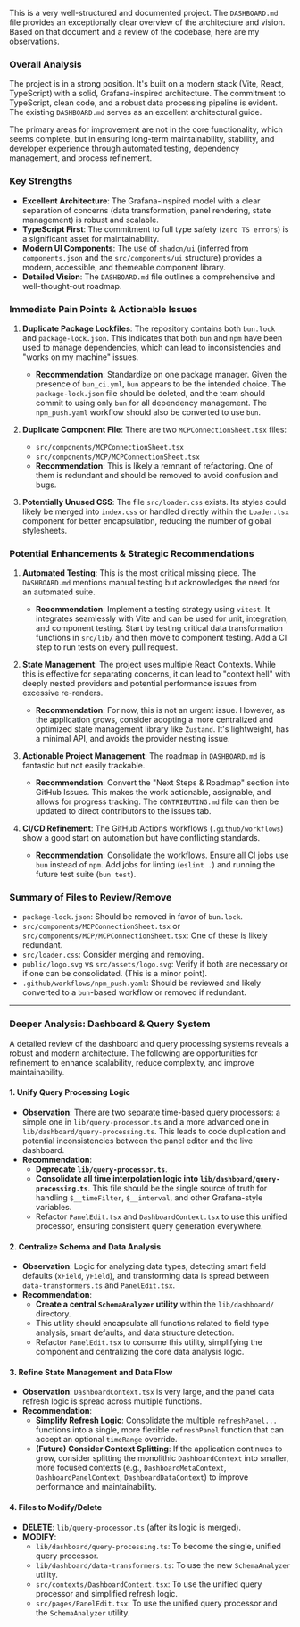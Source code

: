 This is a very well-structured and documented project. The `DASHBOARD.md` file provides an exceptionally clear overview of the architecture and vision. Based on that document and a review of the codebase, here are my observations.

### Overall Analysis

The project is in a strong position. It's built on a modern stack (Vite, React, TypeScript) with a solid, Grafana-inspired architecture. The commitment to TypeScript, clean code, and a robust data processing pipeline is evident. The existing `DASHBOARD.md` serves as an excellent architectural guide.

The primary areas for improvement are not in the core functionality, which seems complete, but in ensuring long-term maintainability, stability, and developer experience through automated testing, dependency management, and process refinement.

### Key Strengths

*   **Excellent Architecture**: The Grafana-inspired model with a clear separation of concerns (data transformation, panel rendering, state management) is robust and scalable.
*   **TypeScript First**: The commitment to full type safety (`zero TS errors`) is a significant asset for maintainability.
*   **Modern UI Components**: The use of `shadcn/ui` (inferred from `components.json` and the `src/components/ui` structure) provides a modern, accessible, and themeable component library.
*   **Detailed Vision**: The `DASHBOARD.md` file outlines a comprehensive and well-thought-out roadmap.

### Immediate Pain Points & Actionable Issues

1.  **Duplicate Package Lockfiles**: The repository contains both `bun.lock` and `package-lock.json`. This indicates that both `bun` and `npm` have been used to manage dependencies, which can lead to inconsistencies and "works on my machine" issues.
    *   **Recommendation**: Standardize on one package manager. Given the presence of `bun_ci.yml`, `bun` appears to be the intended choice. The `package-lock.json` file should be deleted, and the team should commit to using only `bun` for all dependency management. The `npm_push.yaml` workflow should also be converted to use `bun`.

2.  **Duplicate Component File**: There are two `MCPConnectionSheet.tsx` files:
    *   `src/components/MCPConnectionSheet.tsx`
    *   `src/components/MCP/MCPConnectionSheet.tsx`
    *   **Recommendation**: This is likely a remnant of refactoring. One of them is redundant and should be removed to avoid confusion and bugs.

3.  **Potentially Unused CSS**: The file `src/loader.css` exists. Its styles could likely be merged into `index.css` or handled directly within the `Loader.tsx` component for better encapsulation, reducing the number of global stylesheets.

### Potential Enhancements & Strategic Recommendations

1.  **Automated Testing**: This is the most critical missing piece. The `DASHBOARD.md` mentions manual testing but acknowledges the need for an automated suite.
    *   **Recommendation**: Implement a testing strategy using `vitest`. It integrates seamlessly with Vite and can be used for unit, integration, and component testing. Start by testing critical data transformation functions in `src/lib/` and then move to component testing. Add a CI step to run tests on every pull request.

2.  **State Management**: The project uses multiple React Contexts. While this is effective for separating concerns, it can lead to "context hell" with deeply nested providers and potential performance issues from excessive re-renders.
    *   **Recommendation**: For now, this is not an urgent issue. However, as the application grows, consider adopting a more centralized and optimized state management library like `Zustand`. It's lightweight, has a minimal API, and avoids the provider nesting issue.

3.  **Actionable Project Management**: The roadmap in `DASHBOARD.md` is fantastic but not easily trackable.
    *   **Recommendation**: Convert the "Next Steps & Roadmap" section into GitHub Issues. This makes the work actionable, assignable, and allows for progress tracking. The `CONTRIBUTING.md` file can then be updated to direct contributors to the issues tab.

4.  **CI/CD Refinement**: The GitHub Actions workflows (`.github/workflows`) show a good start on automation but have conflicting standards.
    *   **Recommendation**: Consolidate the workflows. Ensure all CI jobs use `bun` instead of `npm`. Add jobs for linting (`eslint .`) and running the future test suite (`bun test`).

### Summary of Files to Review/Remove

*   `package-lock.json`: Should be removed in favor of `bun.lock`.
*   `src/components/MCPConnectionSheet.tsx` or `src/components/MCP/MCPConnectionSheet.tsx`: One of these is likely redundant.
*   `src/loader.css`: Consider merging and removing.
*   `public/logo.svg` vs `src/assets/logo.svg`: Verify if both are necessary or if one can be consolidated. (This is a minor point).
*   `.github/workflows/npm_push.yaml`: Should be reviewed and likely converted to a `bun`-based workflow or removed if redundant.

---

### Deeper Analysis: Dashboard & Query System

A detailed review of the dashboard and query processing systems reveals a robust and modern architecture. The following are opportunities for refinement to enhance scalability, reduce complexity, and improve maintainability.

#### 1. Unify Query Processing Logic

*   **Observation**: There are two separate time-based query processors: a simple one in `lib/query-processor.ts` and a more advanced one in `lib/dashboard/query-processing.ts`. This leads to code duplication and potential inconsistencies between the panel editor and the live dashboard.
*   **Recommendation**:
    *   **Deprecate `lib/query-processor.ts`**.
    *   **Consolidate all time interpolation logic into `lib/dashboard/query-processing.ts`**. This file should be the single source of truth for handling `$__timeFilter`, `$__interval`, and other Grafana-style variables.
    *   Refactor `PanelEdit.tsx` and `DashboardContext.tsx` to use this unified processor, ensuring consistent query generation everywhere.

#### 2. Centralize Schema and Data Analysis

*   **Observation**: Logic for analyzing data types, detecting smart field defaults (`xField`, `yField`), and transforming data is spread between `data-transformers.ts` and `PanelEdit.tsx`.
*   **Recommendation**:
    *   **Create a central `SchemaAnalyzer` utility** within the `lib/dashboard/` directory.
    *   This utility should encapsulate all functions related to field type analysis, smart defaults, and data structure detection.
    *   Refactor `PanelEdit.tsx` to consume this utility, simplifying the component and centralizing the core data analysis logic.

#### 3. Refine State Management and Data Flow

*   **Observation**: `DashboardContext.tsx` is very large, and the panel data refresh logic is spread across multiple functions.
*   **Recommendation**:
    *   **Simplify Refresh Logic**: Consolidate the multiple `refreshPanel...` functions into a single, more flexible `refreshPanel` function that can accept an optional `timeRange` override.
    *   **(Future) Consider Context Splitting**: If the application continues to grow, consider splitting the monolithic `DashboardContext` into smaller, more focused contexts (e.g., `DashboardMetaContext`, `DashboardPanelContext`, `DashboardDataContext`) to improve performance and maintainability.

#### 4. Files to Modify/Delete

*   **DELETE**: `lib/query-processor.ts` (after its logic is merged).
*   **MODIFY**:
    *   `lib/dashboard/query-processing.ts`: To become the single, unified query processor.
    *   `lib/dashboard/data-transformers.ts`: To use the new `SchemaAnalyzer` utility.
    *   `src/contexts/DashboardContext.tsx`: To use the unified query processor and simplified refresh logic.
    *   `src/pages/PanelEdit.tsx`: To use the unified query processor and the `SchemaAnalyzer` utility.
